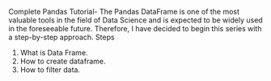 Complete Pandas Tutorial-
The Pandas DataFrame is one of the most valuable tools in the field of Data Science and is expected to be widely used in the foreseeable future. Therefore, I have decided to begin this series with a step-by-step approach.
Steps
1. What is Data Frame.
2. How to create dataframe.
3. How to filter data.
